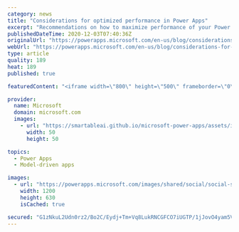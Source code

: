 ```yaml
---
category: news
title: "Considerations for optimized performance in Power Apps"
excerpt: "Recommendations on how to maximize performance of your Power Apps "
publishedDateTime: 2020-12-03T07:40:36Z
originalUrl: "https://powerapps.microsoft.com/en-us/blog/considerations-for-optimized-performance-in-power-apps/"
webUrl: "https://powerapps.microsoft.com/en-us/blog/considerations-for-optimized-performance-in-power-apps/"
type: article
quality: 189
heat: 189
published: true

featuredContent: "<iframe width=\"800\" height=\"500\" frameborder=\"0\" src=\"https://www.youtube.com/embed/jcKoqC9Vfmo\" allow=\"accelerometer; autoplay; encrypted-media; gyroscope; picture-in-picture\" allowfullscreen></iframe>"

provider:
  name: Microsoft
  domain: microsoft.com
  images:
    - url: "https://smartableai.github.io/microsoft-power-apps/assets/images/organizations/microsoft.com-50x50.jpg"
      width: 50
      height: 50

topics:
  - Power Apps
  - Model-driven apps

images:
  - url: "https://powerapps.microsoft.com/images/shared/social/social-share-post-ignite.png"
    width: 1200
    height: 630
    isCached: true

secured: "G1zNkuL2Udn0rz2/Bo2C/Eydj+Tm+Vq8LukRNCGFCO7iUGTP/1jJovO4yam5VRRGHGpe73Asx/0V4IUvuAI2OSWRWAEhgoCFHbdif9ysiiESJiXNOdi4PYj6CCdusGnj+/EgWJ92huZeK9qbOjKOlMCCzVf92t6uhZF0OXGaLIKm30Q8XfmgVMk367+t8obkbo1km8eDQJ7ElDjT6vfJ6JEvftdqtZn2K6UYqlF/UnDEDqWItFRw3sDkAYzgZSb1BxLGFnVyTWNtglyCkOO0UI6yMgdvQkviV+TnTbvJKqTxGL2rodzd8OZCmvNW+W/jU7qRwQtx+anJgwSsguEDTj+J42MKT6kfOoF6rxZIrMTqHUE64DyyeB0KQ/l+du4s5tcqs8NfR3LEm0ePdLHgIVGllJIhxWwcL+PMGEY8T/aFGFodiWZ6rzN2y1ZYg1ebaDXuRCJR5m6Bo1KuK6bSaA==;1s1qtn3mSpysfJSIe4/CQg=="
---
```


